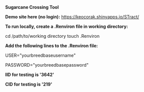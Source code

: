 **Sugarcane Crossing Tool**

**Demo site here (no login):** 
https://keocorak.shinyapps.io/STract/

**To run locally, create a .Renviron file in working directory:**

cd /path/to/working directory
touch .Renviron

**Add the following lines to the .Renviron file:**

USER="yourbreedbaseusername"

PASSWORD="yourbreedbasepassword"

**IID for testing is '3642'**

**CID for testing is '219'**


